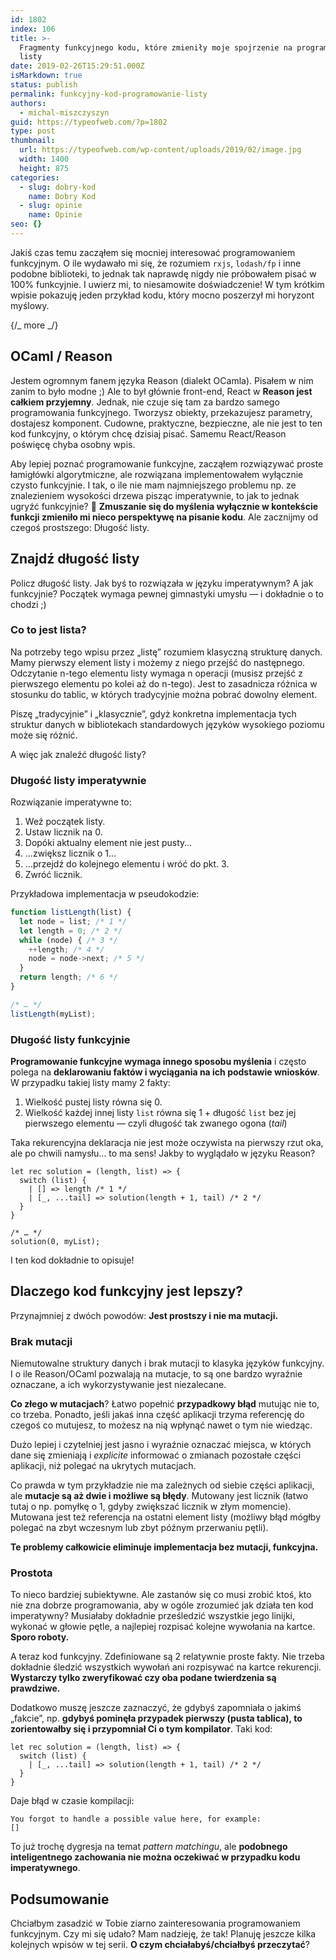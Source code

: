 ```yaml
---
id: 1802
index: 106
title: >-
  Fragmenty funkcyjnego kodu, które zmieniły moje spojrzenie na programowanie —
  listy
date: 2019-02-26T15:29:51.000Z
isMarkdown: true
status: publish
permalink: funkcyjny-kod-programowanie-listy
authors:
  - michal-miszczyszyn
guid: https://typeofweb.com/?p=1802
type: post
thumbnail:
  url: https://typeofweb.com/wp-content/uploads/2019/02/image.jpg
  width: 1400
  height: 875
categories:
  - slug: dobry-kod
    name: Dobry Kod
  - slug: opinie
    name: Opinie
seo: {}
---
```


Jakiś czas temu zacząłem się mocniej interesować programowaniem funkcyjnym. O ile wydawało mi się, że rozumiem `rxjs`, `lodash/fp` i inne podobne biblioteki, to jednak tak naprawdę nigdy nie próbowałem pisać w 100% funkcyjnie. I uwierz mi, to niesamowite doświadczenie! W tym krótkim wpisie pokazuję jeden przykład kodu, który mocno poszerzył mi horyzont myślowy.

{/_ more _/}

## OCaml / Reason

Jestem ogromnym fanem języka Reason (dialekt OCamla). Pisałem w nim zanim to było modne ;) Ale to był głównie front-end, React w **Reason jest całkiem przyjemny**. Jednak, nie czuje się tam za bardzo samego programowania funkcyjnego. Tworzysz obiekty, przekazujesz parametry, dostajesz komponent. Cudowne, praktyczne, bezpieczne, ale nie jest to ten kod funkcyjny, o którym chcę dzisiaj pisać. Samemu React/Reason poświęcę chyba osobny wpis.

Aby lepiej poznać programowanie funkcyjne, zacząłem rozwiązywać proste łamigłówki algorytmiczne, ale rozwiązana implementowałem wyłącznie czysto funkcyjnie. I tak, o ile nie mam najmniejszego problemu np. ze znalezieniem wysokości drzewa pisząc imperatywnie, to jak to jednak ugryźć funkcyjnie? 🤔 **Zmuszanie się do myślenia wyłącznie w kontekście funkcji zmieniło mi nieco perspektywę na pisanie kodu**. Ale zacznijmy od czegoś prostszego: Długość listy.

## Znajdź długość listy

Policz długość listy. Jak byś to rozwiązała w języku imperatywnym? A jak funkcyjnie? Początek wymaga pewnej gimnastyki umysłu — i dokładnie o to chodzi ;)

### Co to jest lista?

Na potrzeby tego wpisu przez „listę” rozumiem klasyczną strukturę danych. Mamy pierwszy element listy i możemy z niego przejść do następnego. Odczytanie n-tego elementu listy wymaga n operacji (musisz przejść z pierwszego elementu po kolei aż do n-tego). Jest to zasadnicza różnica w stosunku do tablic, w których tradycyjnie można pobrać dowolny element.

Piszę „tradycyjnie” i „klasycznie”, gdyż konkretna implementacja tych struktur danych w bibliotekach standardowych języków wysokiego poziomu może się różnić.

A więc jak znaleźć długość listy?

### Długość listy imperatywnie

Rozwiązanie imperatywne to:

1. Weź początek listy.
2. Ustaw licznik na 0.
3. Dopóki aktualny element nie jest pusty…
4. …zwiększ licznik o 1…
5. …przejdź do kolejnego elementu i wróć do pkt. 3.
6. Zwróć licznik.

Przykładowa implementacja w pseudokodzie:

```javascript
function listLength(list) {
  let node = list; /* 1 */
  let length = 0; /* 2 */
  while (node) { /* 3 */
    ++length; /* 4 */
    node = node->next; /* 5 */
  }
  return length; /* 6 */
}

/* … */
listLength(myList);
```

### Długość listy funkcyjnie

**Programowanie funkcyjne wymaga innego sposobu myślenia** i często polega na **deklarowaniu faktów i wyciągania na ich podstawie wniosków**. W przypadku takiej listy mamy 2 fakty:

1. Wielkość pustej listy równa się 0.
2. Wielkość każdej innej listy `list` równa się 1 + długość `list` bez jej pierwszego elementu — czyli długość tak zwanego ogona (_tail_)

Taka rekurencyjna deklaracja nie jest może oczywista na pierwszy rzut oka, ale po chwili namysłu… to ma sens! Jakby to wyglądało w języku Reason?

```reason
let rec solution = (length, list) => {
  switch (list) {
    | [] => length /* 1 */
    | [_, ...tail] => solution(length + 1, tail) /* 2 */
  }
}

/* … */
solution(0, myList);
```

I ten kod dokładnie to opisuje!

## Dlaczego kod funkcyjny jest lepszy?

Przynajmniej z dwóch powodów: **Jest prostszy i nie ma mutacji.**

### Brak mutacji

Niemutowalne struktury danych i brak mutacji to klasyka języków funkcyjny. I o ile Reason/OCaml pozwalają na mutacje, to są one bardzo wyraźnie oznaczane, a ich wykorzystywanie jest niezalecane.

**Co złego w mutacjach**? Łatwo popełnić **przypadkowy błąd** mutując nie to, co trzeba. Ponadto, jeśli jakaś inna część aplikacji trzyma referencję do czegoś co mutujesz, to możesz na nią wpłynąć nawet o tym nie wiedząc.

Dużo lepiej i czytelniej jest jasno i wyraźnie oznaczać miejsca, w których dane się zmieniają i _explicite_ informować o zmianach pozostałe części aplikacji, niż polegać na ukrytych mutacjach.

Co prawda w tym przykładzie nie ma zależnych od siebie części aplikacji, ale **mutacje są aż dwie i możliwe są błędy**. Mutowany jest licznik (łatwo tutaj o np. pomyłkę o 1, gdyby zwiększać licznik w złym momencie). Mutowana jest też referencja na ostatni element listy (możliwy błąd mógłby polegać na zbyt wczesnym lub zbyt późnym przerwaniu pętli).

**Te problemy całkowicie eliminuje implementacja bez mutacji, funkcyjna.**

### Prostota

To nieco bardziej subiektywne. Ale zastanów się co musi zrobić ktoś, kto nie zna dobrze programowania, aby w ogóle zrozumieć jak działa ten kod imperatywny? Musiałaby dokładnie prześledzić wszystkie jego linijki, wykonać w głowie pętle, a najlepiej rozpisać kolejne wywołania na kartce. **Sporo roboty.**

A teraz kod funkcyjny. Zdefiniowane są 2 relatywnie proste fakty. Nie trzeba dokładnie śledzić wszystkich wywołań ani rozpisywać na kartce rekurencji. **Wystarczy tylko zweryfikować czy oba podane twierdzenia są prawdziwe.**

Dodatkowo muszę jeszcze zaznaczyć, że gdybyś zapomniała o jakimś „fakcie”, np. **gdybyś pominęła przypadek pierwszy (pusta tablica), to zorientowałby się i przypomniał Ci o tym kompilator**. Taki kod:

```reason
let rec solution = (length, list) => {
  switch (list) {
    | [_, ...tail] => solution(length + 1, tail) /* 2 */
  }
}
```

Daje błąd w czasie kompilacji:

```
You forgot to handle a possible value here, for example:
[]
```

To już trochę dygresja na temat _pattern matchingu_, ale **podobnego inteligentnego zachowania nie można oczekiwać w przypadku kodu imperatywnego**.

## Podsumowanie

Chciałbym zasadzić w Tobie ziarno zainteresowania programowaniem funkcyjnym. Czy mi się udało? Mam nadzieję, że tak! Planuję jeszcze kilka kolejnych wpisów w tej serii. **O czym chciałabyś/chciałbyś przeczytać**?

